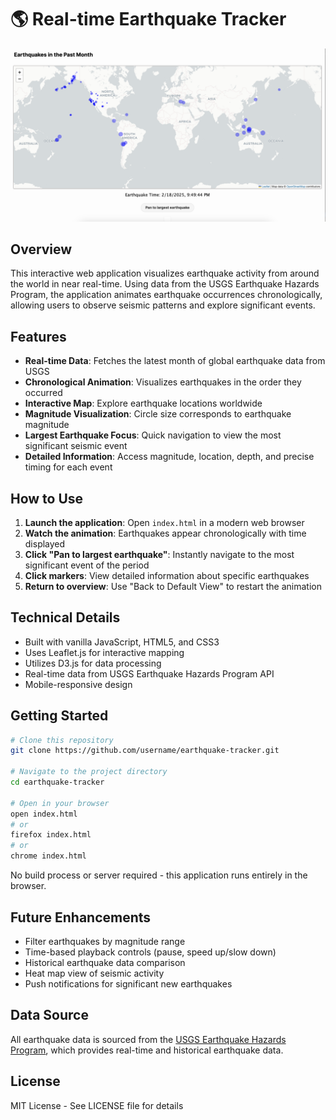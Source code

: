 # 🌎 Real-time Earthquake Tracker

![Earthquake Map Screenshot](/EQPast_Month_Screenshot.png)

## Overview

This interactive web application visualizes earthquake activity from around the world in near real-time. Using data from the USGS Earthquake Hazards Program, the application animates earthquake occurrences chronologically, allowing users to observe seismic patterns and explore significant events.

## Features

- **Real-time Data**: Fetches the latest month of global earthquake data from USGS
- **Chronological Animation**: Visualizes earthquakes in the order they occurred
- **Interactive Map**: Explore earthquake locations worldwide
- **Magnitude Visualization**: Circle size corresponds to earthquake magnitude
- **Largest Earthquake Focus**: Quick navigation to view the most significant seismic event
- **Detailed Information**: Access magnitude, location, depth, and precise timing for each event

## How to Use

1. **Launch the application**: Open `index.html` in a modern web browser
2. **Watch the animation**: Earthquakes appear chronologically with time displayed
3. **Click "Pan to largest earthquake"**: Instantly navigate to the most significant event of the period
4. **Click markers**: View detailed information about specific earthquakes
5. **Return to overview**: Use "Back to Default View" to restart the animation

## Technical Details

- Built with vanilla JavaScript, HTML5, and CSS3
- Uses Leaflet.js for interactive mapping
- Utilizes D3.js for data processing
- Real-time data from USGS Earthquake Hazards Program API
- Mobile-responsive design

## Getting Started

```bash
# Clone this repository
git clone https://github.com/username/earthquake-tracker.git

# Navigate to the project directory
cd earthquake-tracker

# Open in your browser
open index.html
# or
firefox index.html
# or
chrome index.html
```

No build process or server required - this application runs entirely in the browser.

## Future Enhancements

- Filter earthquakes by magnitude range
- Time-based playback controls (pause, speed up/slow down)
- Historical earthquake data comparison
- Heat map view of seismic activity
- Push notifications for significant new earthquakes

## Data Source

All earthquake data is sourced from the [USGS Earthquake Hazards Program](https://earthquake.usgs.gov/), which provides real-time and historical earthquake data.

## License

MIT License - See LICENSE file for details
